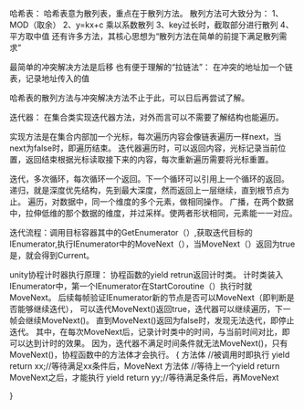 哈希表：
哈希表意为散列表，重点在于散列方法。
散列方法可大致分为：
1、MOD（取余）
2、y=kx+c 乘以系数散列
3、key过长时，截取部分进行散列
4、平方取中值
还有许多方法，其核心思想为“散列方法在简单的前提下满足散列需求”

最简单的冲突解决方法是后移
也有便于理解的“拉链法”：
在冲突的地址加一个链表，记录地址传入的值

哈希表的散列方法与冲突解决方法不止于此，可以日后再尝试了解。


迭代器：
在集合类实现迭代器方法，对外而言可以不需要了解结构也能遍历。

实现方法是在集合内部加一个光标，每次遍历内容会像链表遍历一样next，当next为false时，即遍历结束。
迭代器遍历时，可以返回内容，光标记录当前位置，返回结束根据光标读取接下来的内容，每次重新遍历需要将光标重置。


迭代，多次循环，每次循环一个返回。下一个循环可以引用上一个循环的返回。
递归，就是深度优先结构，先到最大深度，然而返回上一层继续，直到根节点为止。
遍历，对数据中，同一个维度的多个元素，做相同操作。
广播，在两个数据中，拉伸低维的那个数据的维度，并过采样。使两者形状相同，元素能一一对应。


迭代流程：调用目标容器其中的GetEnumerator（）,获取迭代目标的IEnumerator,执行IEnumerator中的MoveNext（），当MoveNext（）返回为true是，就会得到Current。


unity协程计时器执行原理：
协程函数的yield retrun返回计时类。
计时类装入IEnumerator中，第一个IEnumerator在StartCoroutine（）执行时就MoveNext。
后续每帧验证IEnumerator新的节点是否可以MoveNext（即判断是否能够继续迭代），
可以迭代MoveNext()返回true，迭代器可以继续遍历，下一帧会继续MoveNext()。
直到MoveNext()返回为false时，发现无法迭代，即停止迭代。
其中，在每次MoveNext后，记录计时类中的时间，与当前时间对比，即可以达到计时的效果。
因为，迭代器不满足时间条件就无法MoveNext()，只有MoveNext()，协程函数中的方法体才会执行。
{
     方法体              //被调用时即执行
     yield return xx;//等待满足xx条件后，MoveNext
     方法体             //等待上一个yield return MoveNext之后，才能执行
     yield return yy;//等待满足条件后，再MoveNext

}